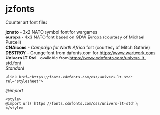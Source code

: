 # jzfonts

Counter art font files

**jznato** - 3x2 NATO symbol font for wargames  
**europa** - 4x3 NATO font based on GDW Europa (courtesy of Michael Purcell)  
**CNAicons** - *Campaign for North Africa* font (courtesy of Mitch Guthrie)  
**DESTROY** - Grunge font from dafonts.com for https://www.wartwork.com  
**Univers LT Std** - available from https://www.cdnfonts.com/univers-lt-std.font  
*Standard*
```
<link href="https://fonts.cdnfonts.com/css/univers-lt-std" rel="stylesheet">
```
*@import*
```
<style>
@import url('https://fonts.cdnfonts.com/css/univers-lt-std');
</style>
```
